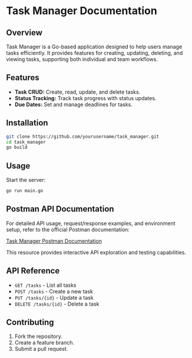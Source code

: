# Task Manager Documentation

## Overview

Task Manager is a Go-based application designed to help users manage tasks efficiently. It provides features for creating, updating, deleting, and viewing tasks, supporting both individual and team workflows.

## Features

- **Task CRUD:** Create, read, update, and delete tasks.
- **Status Tracking:** Track task progress with status updates.
- **Due Dates:** Set and manage deadlines for tasks.

## Installation

```bash
git clone https://github.com/yourusername/task_manager.git
cd task_manager
go build
```

## Usage

Start the server:

```bash
go run main.go
```

## Postman API Documentation

For detailed API usage, request/response examples, and environment setup, refer to the official Postman documentation:

[Task Manager Postman Documentation](https://documenter.getpostman.com/view/37453586/2sB34ijej1)

This resource provides interactive API exploration and testing capabilities.

## API Reference

- `GET /tasks` - List all tasks
- `POST /tasks` - Create a new task
- `PUT /tasks/{id}` - Update a task
- `DELETE /tasks/{id}` - Delete a task

## Contributing

1. Fork the repository.
2. Create a feature branch.
3. Submit a pull request.
